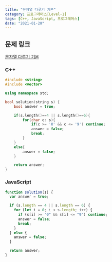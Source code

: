 ```yaml
---
title: "문자열 다루기 기본"
category: 프로그래머스[Level-1]
tags: [C++, JavaScript, 프로그래머스]
date: "2021-01-20"
---
```


## 문제 링크

[문자열 다루기 기본](https://programmers.co.kr/learn/courses/30/lessons/12918)

### C++

```cpp
#include <string>
#include <vector>

using namespace std;

bool solution(string s) {
    bool answer = true;

    if(s.length()==4 || s.length()==6){
        for(char c: s){
            if(c >= '0' && c <= '9') continue;
            answer = false;
            break;
        }
    }
    else{
        answer = false;
    }

    return answer;
}
```

### JavaScript

```js
function solution(s) {
  var answer = true;

  if (s.length == 4 || s.length == 6) {
    for (let i = 0; i < s.length; i++) {
      if (s[i] >= "0" && s[i] <= "9") continue;
      answer = false;
      break;
    }
  } else {
    answer = false;
  }

  return answer;
}
```
